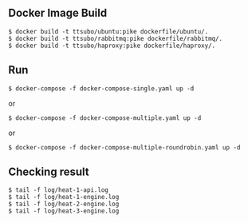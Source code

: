## Docker Image Build

```
$ docker build -t ttsubo/ubuntu:pike dockerfile/ubuntu/.
$ docker build -t ttsubo/rabbitmq:pike dockerfile/rabbitmq/.
$ docker build -t ttsubo/haproxy:pike dockerfile/haproxy/.
```

## Run
```
$ docker-compose -f docker-compose-single.yaml up -d
```
or
```
$ docker-compose -f docker-compose-multiple.yaml up -d
```
or
```
$ docker-compose -f docker-compose-multiple-roundrobin.yaml up -d
```

## Checking result
```
$ tail -f log/heat-1-api.log
$ tail -f log/heat-1-engine.log
$ tail -f log/heat-2-engine.log
$ tail -f log/heat-3-engine.log
```
